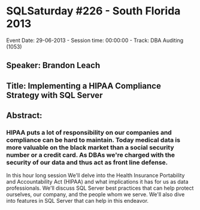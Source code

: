 # SQLSaturday #226 - South Florida 2013
Event Date: 29-06-2013 - Session time: 00:00:00 - Track: DBA  Auditing (1053)
## Speaker: Brandon Leach
## Title: Implementing a HIPAA Compliance Strategy with SQL Server
## Abstract:
### HIPAA puts a lot of responsibility on our companies and compliance can be hard to maintain. Today medical data is more valuable on the black market than a social security number or a credit card.  As DBAs we're charged with the security of our data and thus act as front line defense.

In this hour long session We'll delve into the Health Insurance Portability and Accountability Act (HIPAA) and what implications it has for us as data professionals. We'll discuss SQL Server best practices that can help protect ourselves, our company, and the people whom we serve. We'll also dive into features in SQL Server that can help in this endeavor. 

